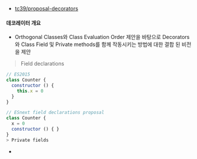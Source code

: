 * [tc39/proposal-decorators](https://github.com/tc39/proposal-decorators)

#### 데코레이터 개요
- Orthogonal Classes와 Class Evaluation Order 제안을 바탕으로 Decorators와 Class Field 및 Private methods를 함께 작동시키는 방법에 대한 결합 된 비전을 제안
> Field declarations
```js
// ES2015
class Counter {
  constructor () {
    this.x = 0
  }
}

// ESnext field declarations proposal
class Counter {
  x = 0
  constructor () { }
}
> Private fields
```
- 